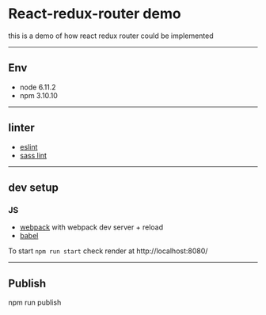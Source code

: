 React-redux-router demo
===================

this is a demo of how react redux router could be implemented 

----------

## Env 
* node 6.11.2
* npm 3.10.10

----------

## linter 
* [eslint](https://www.npmjs.com/package/eslint)
* [sass lint](https://www.npmjs.com/package/sass-lint)

----------

## dev setup

### JS
* [webpack](https://webpack.js.org) with webpack dev server + reload
* [babel](https://babeljs.io)


To start 
 `npm run start`
check render at http://localhost:8080/


----------

## Publish 

npm run publish